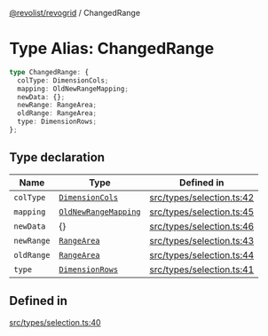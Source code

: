 [@revolist/revogrid](README.md) / ChangedRange

# Type Alias: ChangedRange

```ts
type ChangedRange: {
  colType: DimensionCols;
  mapping: OldNewRangeMapping;
  newData: {};
  newRange: RangeArea;
  oldRange: RangeArea;
  type: DimensionRows;
};
```

## Type declaration

| Name | Type | Defined in |
| ------ | ------ | ------ |
| `colType` | [`DimensionCols`](TypeAlias.DimensionCols.md) | [src/types/selection.ts:42](https://github.com/revolist/revogrid/blob/baf80d21081b40195ffd6e11abd1249f2fd26dae/src/types/selection.ts#L42) |
| `mapping` | [`OldNewRangeMapping`](TypeAlias.OldNewRangeMapping.md) | [src/types/selection.ts:45](https://github.com/revolist/revogrid/blob/baf80d21081b40195ffd6e11abd1249f2fd26dae/src/types/selection.ts#L45) |
| `newData` | \{\} | [src/types/selection.ts:46](https://github.com/revolist/revogrid/blob/baf80d21081b40195ffd6e11abd1249f2fd26dae/src/types/selection.ts#L46) |
| `newRange` | [`RangeArea`](TypeAlias.RangeArea.md) | [src/types/selection.ts:43](https://github.com/revolist/revogrid/blob/baf80d21081b40195ffd6e11abd1249f2fd26dae/src/types/selection.ts#L43) |
| `oldRange` | [`RangeArea`](TypeAlias.RangeArea.md) | [src/types/selection.ts:44](https://github.com/revolist/revogrid/blob/baf80d21081b40195ffd6e11abd1249f2fd26dae/src/types/selection.ts#L44) |
| `type` | [`DimensionRows`](TypeAlias.DimensionRows.md) | [src/types/selection.ts:41](https://github.com/revolist/revogrid/blob/baf80d21081b40195ffd6e11abd1249f2fd26dae/src/types/selection.ts#L41) |

## Defined in

[src/types/selection.ts:40](https://github.com/revolist/revogrid/blob/baf80d21081b40195ffd6e11abd1249f2fd26dae/src/types/selection.ts#L40)
